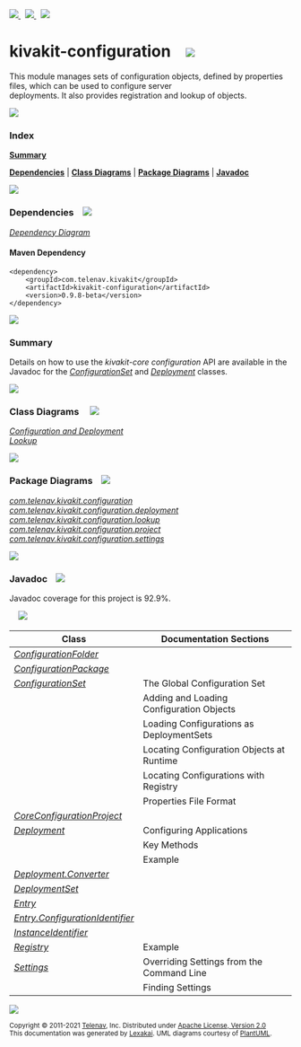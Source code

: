 [//]: # (start-user-text)

<a href="https://www.kivakit.org">
<img src="https://www.kivakit.org/images/web-32.png" srcset="https://www.kivakit.org/images/web-32-2x.png 2x"/>
</a>
&nbsp;
<a href="https://twitter.com/openkivakit">
<img src="https://www.kivakit.org/images/twitter-32.png" srcset="https://www.kivakit.org/images/twitter-32-2x.png 2x"/>
</a>
&nbsp;
<a href="https://kivakit.zulipchat.com">
<img src="https://www.kivakit.org/images/zulip-32.png" srcset="https://www.kivakit.org/images/zulip-32-2x.png 2x"/>
</a>

[//]: # (end-user-text)

# kivakit-configuration &nbsp;&nbsp; <img src="https://www.kivakit.org/images/tools-32.png" srcset="https://www.kivakit.org/images/tools-32-2x.png 2x"/>

This module manages sets of configuration objects, defined by properties files, which can be used to configure server  
deployments. It also provides registration and lookup of objects.

<img src="https://www.kivakit.org/images/horizontal-line-512.png" srcset="https://www.kivakit.org/images/horizontal-line-512-2x.png 2x"/>

### Index

[**Summary**](#summary)  

[**Dependencies**](#dependencies) | [**Class Diagrams**](#class-diagrams) | [**Package Diagrams**](#package-diagrams) | [**Javadoc**](#javadoc)

<img src="https://www.kivakit.org/images/horizontal-line-512.png" srcset="https://www.kivakit.org/images/horizontal-line-512-2x.png 2x"/>

### Dependencies <a name="dependencies"></a> &nbsp;&nbsp; <img src="https://www.kivakit.org/images/dependencies-32.png" srcset="https://www.kivakit.org/images/dependencies-32-2x.png 2x"/>

[*Dependency Diagram*](https://www.kivakit.org/0.9.8-beta/lexakai/kivakit/kivakit-configuration/documentation/diagrams/dependencies.svg)

#### Maven Dependency

    <dependency>
        <groupId>com.telenav.kivakit</groupId>
        <artifactId>kivakit-configuration</artifactId>
        <version>0.9.8-beta</version>
    </dependency>

<img src="https://www.kivakit.org/images/horizontal-line-128.png" srcset="https://www.kivakit.org/images/horizontal-line-128-2x.png 2x"/>

[//]: # (start-user-text)

### Summary <a name = "summary"></a>

Details on how to use the *kivakit-core configuration* API are available in the Javadoc for the
[*ConfigurationSet*](https://telenav.github.io/kivakit/javadoc/kivakit.core.configuration/com/telenav/kivakit/core/configuration/ConfigurationSet.html) and
[*Deployment*](https://telenav.github.io/kivakit/javadoc/kivakit.core.configuration/com/telenav/kivakit/core/configuration/Deployment.html) classes.

[//]: # (end-user-text)

<img src="https://www.kivakit.org/images/horizontal-line-128.png" srcset="https://www.kivakit.org/images/horizontal-line-128-2x.png 2x"/>

### Class Diagrams <a name="class-diagrams"></a> &nbsp; &nbsp; <img src="https://www.kivakit.org/images/diagram-40.png" srcset="https://www.kivakit.org/images/diagram-40-2x.png 2x"/>

[*Configuration and Deployment*](https://www.kivakit.org/0.9.8-beta/lexakai/kivakit/kivakit-configuration/documentation/diagrams/diagram-configuration.svg)  
[*Lookup*](https://www.kivakit.org/0.9.8-beta/lexakai/kivakit/kivakit-configuration/documentation/diagrams/diagram-lookup.svg)

<img src="https://www.kivakit.org/images/horizontal-line-128.png" srcset="https://www.kivakit.org/images/horizontal-line-128-2x.png 2x"/>

### Package Diagrams <a name="package-diagrams"></a> &nbsp;&nbsp; <img src="https://www.kivakit.org/images/box-32.png" srcset="https://www.kivakit.org/images/box-32-2x.png 2x"/>

[*com.telenav.kivakit.configuration*](https://www.kivakit.org/0.9.8-beta/lexakai/kivakit/kivakit-configuration/documentation/diagrams/com.telenav.kivakit.configuration.svg)  
[*com.telenav.kivakit.configuration.deployment*](https://www.kivakit.org/0.9.8-beta/lexakai/kivakit/kivakit-configuration/documentation/diagrams/com.telenav.kivakit.configuration.deployment.svg)  
[*com.telenav.kivakit.configuration.lookup*](https://www.kivakit.org/0.9.8-beta/lexakai/kivakit/kivakit-configuration/documentation/diagrams/com.telenav.kivakit.configuration.lookup.svg)  
[*com.telenav.kivakit.configuration.project*](https://www.kivakit.org/0.9.8-beta/lexakai/kivakit/kivakit-configuration/documentation/diagrams/com.telenav.kivakit.configuration.project.svg)  
[*com.telenav.kivakit.configuration.settings*](https://www.kivakit.org/0.9.8-beta/lexakai/kivakit/kivakit-configuration/documentation/diagrams/com.telenav.kivakit.configuration.settings.svg)

<img src="https://www.kivakit.org/images/horizontal-line-128.png" srcset="https://www.kivakit.org/images/horizontal-line-128-2x.png 2x"/>

### Javadoc <a name="javadoc"></a> &nbsp;&nbsp; <img src="https://www.kivakit.org/images/books-32.png" srcset="https://www.kivakit.org/images/books-32-2x.png 2x"/>

Javadoc coverage for this project is 92.9%.  
  
&nbsp; &nbsp; <img src="https://www.kivakit.org/images/meter-90-96.png" srcset="https://www.kivakit.org/images/meter-90-96-2x.png 2x"/>




| Class | Documentation Sections |
|---|---|
| [*ConfigurationFolder*](https://www.kivakit.org/0.9.8-beta/javadoc/kivakit/kivakit.configuration/com/telenav/kivakit/configuration/ConfigurationFolder.html) |  |  
| [*ConfigurationPackage*](https://www.kivakit.org/0.9.8-beta/javadoc/kivakit/kivakit.configuration/com/telenav/kivakit/configuration/ConfigurationPackage.html) |  |  
| [*ConfigurationSet*](https://www.kivakit.org/0.9.8-beta/javadoc/kivakit/kivakit.configuration/com/telenav/kivakit/configuration/ConfigurationSet.html) | The Global Configuration Set |  
| | Adding and Loading Configuration Objects |  
| | Loading Configurations as DeploymentSets |  
| | Locating Configuration Objects at Runtime |  
| | Locating Configurations with Registry |  
| | Properties File Format |  
| [*CoreConfigurationProject*](https://www.kivakit.org/0.9.8-beta/javadoc/kivakit/kivakit.configuration/com/telenav/kivakit/configuration/project/CoreConfigurationProject.html) |  |  
| [*Deployment*](https://www.kivakit.org/0.9.8-beta/javadoc/kivakit/kivakit.configuration/com/telenav/kivakit/configuration/deployment/Deployment.html) | Configuring Applications |  
| | Key Methods |  
| | Example |  
| [*Deployment.Converter*](https://www.kivakit.org/0.9.8-beta/javadoc/kivakit/kivakit.configuration/com/telenav/kivakit/configuration/deployment/Deployment.Converter.html) |  |  
| [*DeploymentSet*](https://www.kivakit.org/0.9.8-beta/javadoc/kivakit/kivakit.configuration/com/telenav/kivakit/configuration/deployment/DeploymentSet.html) |  |  
| [*Entry*](https://www.kivakit.org/0.9.8-beta/javadoc/kivakit/kivakit.configuration/com/telenav/kivakit/configuration/Entry.html) |  |  
| [*Entry.ConfigurationIdentifier*](https://www.kivakit.org/0.9.8-beta/javadoc/kivakit/kivakit.configuration/com/telenav/kivakit/configuration/Entry.ConfigurationIdentifier.html) |  |  
| [*InstanceIdentifier*](https://www.kivakit.org/0.9.8-beta/javadoc/kivakit/kivakit.configuration/com/telenav/kivakit/configuration/lookup/InstanceIdentifier.html) |  |  
| [*Registry*](https://www.kivakit.org/0.9.8-beta/javadoc/kivakit/kivakit.configuration/com/telenav/kivakit/configuration/lookup/Registry.html) | Example |  
| [*Settings*](https://www.kivakit.org/0.9.8-beta/javadoc/kivakit/kivakit.configuration/com/telenav/kivakit/configuration/settings/Settings.html) | Overriding Settings from the Command Line |  
| | Finding Settings |  

[//]: # (start-user-text)



[//]: # (end-user-text)

<img src="https://www.kivakit.org/images/horizontal-line-512.png" srcset="https://www.kivakit.org/images/horizontal-line-512-2x.png 2x"/>

<sub>Copyright &#169; 2011-2021 [Telenav](https://telenav.com), Inc. Distributed under [Apache License, Version 2.0](LICENSE)</sub>  
<sub>This documentation was generated by [Lexakai](https://lexakai.org). UML diagrams courtesy of [PlantUML](https://plantuml.com).</sub>

